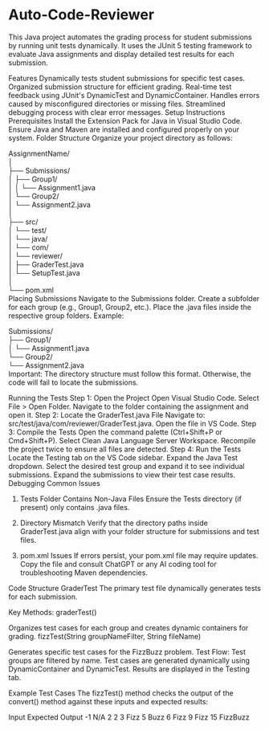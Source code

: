 ﻿# Auto-Code-Reviewer

This Java project automates the grading process for student submissions by running unit tests dynamically. It uses the JUnit 5 testing framework to evaluate Java assignments and display detailed test results for each submission.

Features
Dynamically tests student submissions for specific test cases.
Organized submission structure for efficient grading.
Real-time test feedback using JUnit's DynamicTest and DynamicContainer.
Handles errors caused by misconfigured directories or missing files.
Streamlined debugging process with clear error messages.
Setup Instructions
Prerequisites
Install the Extension Pack for Java in Visual Studio Code.
Ensure Java and Maven are installed and configured properly on your system.
Folder Structure
Organize your project directory as follows:

AssignmentName/  
│  
├── Submissions/  
│   ├── Group1/  
│   │   └── Assignment1.java  
│   └── Group2/  
│       └── Assignment2.java  
│  
├── src/  
│   └── test/  
│       └── java/  
│           └── com/  
│               └── reviewer/  
│                   ├── GraderTest.java  
│                   └── SetupTest.java  
│  
└── pom.xml  
Placing Submissions
Navigate to the Submissions folder.
Create a subfolder for each group (e.g., Group1, Group2, etc.).
Place the .java files inside the respective group folders.
Example:

Submissions/  
├── Group1/  
│   └── Assignment1.java  
└── Group2/  
    └── Assignment2.java  
Important: The directory structure must follow this format. Otherwise, the code will fail to locate the submissions.

Running the Tests
Step 1: Open the Project
Open Visual Studio Code.
Select File > Open Folder.
Navigate to the folder containing the assignment and open it.
Step 2: Locate the GraderTest.java File
Navigate to:
src/test/java/com/reviewer/GraderTest.java.
Open the file in VS Code.
Step 3: Compile the Tests
Open the command palette (Ctrl+Shift+P or Cmd+Shift+P).
Select Clean Java Language Server Workspace.
Recompile the project twice to ensure all files are detected.
Step 4: Run the Tests
Locate the Testing tab on the VS Code sidebar.
Expand the Java Test dropdown.
Select the desired test group and expand it to see individual submissions.
Expand the submissions to view their test case results.
Debugging Common Issues
1. Tests Folder Contains Non-Java Files
Ensure the Tests directory (if present) only contains .java files.

2. Directory Mismatch
Verify that the directory paths inside GraderTest.java align with your folder structure for submissions and test files.

3. pom.xml Issues
If errors persist, your pom.xml file may require updates. Copy the file and consult ChatGPT or any AI coding tool for troubleshooting Maven dependencies.

Code Structure
GraderTest
The primary test file dynamically generates tests for each submission.

Key Methods:
graderTest()

Organizes test cases for each group and creates dynamic containers for grading.
fizzTest(String groupNameFilter, String fileName)

Generates specific test cases for the FizzBuzz problem.
Test Flow:
Test groups are filtered by name.
Test cases are generated dynamically using DynamicContainer and DynamicTest.
Results are displayed in the Testing tab.

Example Test Cases
The fizzTest() method checks the output of the convert() method against these inputs and expected results:

Input	Expected Output
-1	N/A
2	2
3	Fizz
5	Buzz
6	Fizz
9	Fizz
15	FizzBuzz
